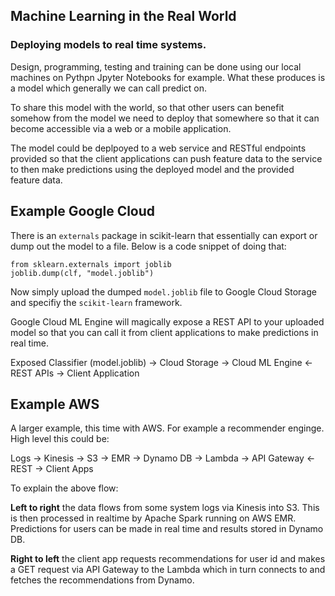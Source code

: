 ## Machine Learning in the Real World

### Deploying models to real time systems.

Design, programming, testing and training can be done using our local machines on Pythpn Jpyter Notebooks for example. What these produces is a model which generally we can call predict on. 

To share this model with the world, so that other users can benefit somehow from the model we need to deploy that somewhere so that it can become accessible via a web or a mobile application.

The model could be deplpoyed to a web service and RESTful endpoints provided so that the client applications can push feature data to the service to then make predictions using the deployed model and the provided feature data.

## Example Google Cloud

There is an `externals` package in scikit-learn that essentially can export or dump out the model to a file. Below is a code snippet of doing that:

```
from sklearn.externals import joblib
joblib.dump(clf, "model.joblib")
```

Now simply upload the dumped `model.joblib` file to Google Cloud Storage and specifiy the `scikit-learn` framework.

Google Cloud ML Engine will magically expose a REST API to your uploaded model so that you can call it from client applications to make predictions in real time.

Exposed Classifier (model.joblib) -> Cloud Storage -> Cloud ML Engine <- REST APIs -> Client Application 

## Example AWS

A larger example, this time with AWS. For example a recommender enginge. High level this could be:

Logs -> Kinesis -> S3 -> EMR -> Dynamo DB -> Lambda -> API Gateway <- REST -> Client Apps

To explain the above flow:

**Left to right** the data flows from some system logs via Kinesis into S3. This is then processed in realtime by Apache Spark running on AWS EMR. Predictions for users can be made in real time and results stored in Dynamo DB.

**Right to left** the client app requests recommendations for user id and makes a GET request via API Gateway to the Lambda which in turn connects to and fetches the recommendations from Dynamo.